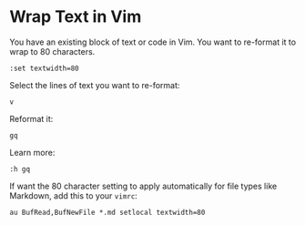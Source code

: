 # Wrap Text in Vim

You have an existing block of text or code in Vim.
You want to re-format it to wrap to 80 characters.

```
:set textwidth=80
```

Select the lines of text you want to re-format:

```
v
```

Reformat it:

```
gq
```

Learn more:

```
:h gq
```

If want the 80 character setting to apply automatically
for file types like Markdown,
add this to your `vimrc`:

```
au BufRead,BufNewFile *.md setlocal textwidth=80
```
